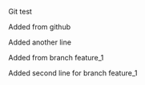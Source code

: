 Git test

Added from github

Added another line

Added from branch feature_1

Added second line for branch feature_1